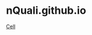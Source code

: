 # nQuali.github.io

[Cell](https://nquali.github.io/Other/2048/ver%201/index.html "Заголовок ссылки")
